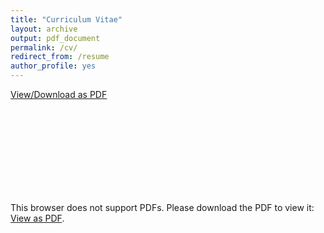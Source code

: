 ```yaml
---
title: "Curriculum Vitae"
layout: archive
output: pdf_document
permalink: /cv/
redirect_from: /resume
author_profile: yes
---
```


<u><a href="https://williamngiam.github.io/files/wxqn_cv.pdf">View/Download as PDF</a></u>
<br>
<object data="https://williamngiam.github.io/files/wxqn_cv.pdf" type="application/pdf" width=595px height=842px>
    <embed src="https://williamngiam.github.io/files/wxqn_cv.pdf">
        <p>This browser does not support PDFs. Please download the PDF to view it: <a href="https://williamngiam.github.io/files/wxqn_cv.pdf">View as PDF</a>.</p>
    </embed>
</object>
